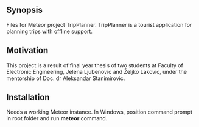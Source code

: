 ## Synopsis

Files for Meteor project TripPlanner. TripPlanner is a tourist application for planning trips with offline support.

## Motivation

This project is a result of final year thesis of two students at Faculty of Electronic Engineering, Jelena Ljubenovic and Željko Lakovic, under the mentorship of Doc. dr Aleksandar Stanimirovic.

## Installation

Needs a working Meteor instance. In Windows, position command prompt in root folder and run <b>meteor</b> command.
